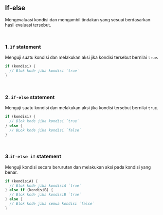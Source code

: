 ## If-else

Mengevaluasi kondisi dan mengambil tindakan yang sesuai berdasarkan hasil evaluasi tersebut. 

</br>

### 1\. `If` statement

Menguji suatu kondisi dan melakukan aksi jika kondisi tersebut bernilai `true`.

```Dart
if (kondisi) {
  // Blok kode jika kondisi `true`
}
```

</br>

### 2\. `if-else` statement

Menguji suatu kondisi dan melakukan aksi jika kondisi tersebut bernilai `true`.

```Dart
if (kondisi) {
  // Blok kode jika kondisi `true`
} else {
  // BLok kode jika kondisi `false`
}
```

</br>

### 3\.`if-else if` statement

Menguji kondisi secara berurutan dan melakukan aksi pada kondisi yang benar.

```Dart
if (kondisiA) {
  // Blok kode jika kondisiA `true`
} else if (kondisiB) {
  // Blok kode jika kondisiB `true`
} else {
  // Blok kode jika semua kondisi `false`
}
```